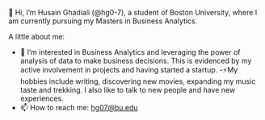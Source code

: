 👋 Hi, I’m Husain Ghadiali (@hg0-7), a student of Boston University, where I am currently pursuing my Masters in Business Analytics.

A little about me:
- 👀 I’m interested in Business Analytics and leveraging the power of analysis of data to make business decisions. This is evidenced by my active involvement in projects and having started a startup.
-⚡My hobbies include writing, discovering new movies, expanding my music taste and trekking. I also like to talk to new people and have new experiences.
- 📫 How to reach me: hg07@bu.edu

<!---
hg0-7/hg0-7 is a ✨ special ✨ repository because its `README.md` (this file) appears on your GitHub profile.
You can click the Preview link to take a look at your changes.
--->
